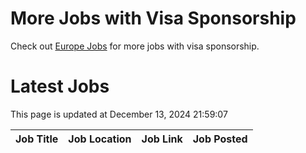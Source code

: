 # More Jobs with Visa Sponsorship

Check out [Europe Jobs](https://github.com/sureshparimi/europejobs#latest-jobs) for more jobs with visa sponsorship.

# Latest Jobs

This page is updated at December 13, 2024 21:59:07

| Job Title | Job Location | Job Link | Job Posted |
| --- | --- | --- | --- |
